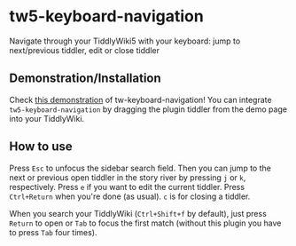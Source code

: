 # tw5-keyboard-navigation
Navigate through your TiddlyWiki5 with your keyboard: jump to next/previous tiddler, edit or close tiddler

## Demonstration/Installation
Check [this demonstration](https://maximilian-schillinger.de/tw5-keyboard-navigation-plugin.html) of tw-keyboard-navigation! You can integrate `tw5-keyboard-navigation` by dragging the plugin tiddler from the demo page into your TiddlyWiki.

## How to use
Press `Esc` to unfocus the sidebar search field.
Then you can jump to the next or previous open tiddler in the story river by pressing `j` or `k`, respectively.
Press `e` if you want to edit the current tiddler. Press `Ctrl+Return` when you're done (as usual).
`c` is for closing a tiddler.

When you search your TiddlyWiki (`Ctrl+Shift+f` by default), just press `Return` to open or `Tab` to focus the first match (without this plugin you have to press `Tab` four times).
